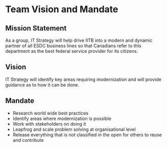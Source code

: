 # Team Vision and Mandate

## Mission Statement

As a group, IT Strategy will help drive IITB into a modern and dynamic partner of all ESDC business lines so that Canadians refer to this department as the best federal service provider for its citizens.

## Vision

IT Strategy will identify key areas requiring modernization and will provide guidance as to how it can be done.

## Mandate

* Research world wide best practices
* Identify areas where modernization is possible
* Work with stakeholders on doing it
* Leapfrog and scale problem solving at organisational level
* Release everything that is not classified in the open for others to reuse and contribute
 